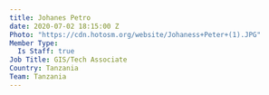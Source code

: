 ```yaml
---
title: Johanes Petro
date: 2020-07-02 18:15:00 Z
Photo: "https://cdn.hotosm.org/website/Johaness+Peter+(1).JPG"
Member Type:
  Is Staff: true
Job Title: GIS/Tech Associate
Country: Tanzania
Team: Tanzania
---
```


